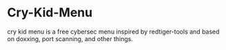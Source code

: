 # Cry-Kid-Menu
cry kid menu is a free cybersec menu inspired by redtiger-tools and based on doxxing, port scanning, and other things.
